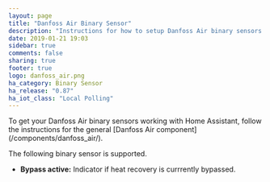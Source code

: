 ```yaml
---
layout: page
title: "Danfoss Air Binary Sensor"
description: "Instructions for how to setup Danfoss Air binary sensors within Home Assistant."
date: 2019-01-21 19:03
sidebar: true
comments: false
sharing: true
footer: true
logo: danfoss_air.png
ha_category: Binary Sensor
ha_release: "0.87"
ha_iot_class: "Local Polling"
---
```


<p class='note'>
To get your Danfoss Air binary sensors working with Home Assistant, follow the instructions for the general [Danfoss Air component](/components/danfoss_air/).
</p>

The following binary sensor is supported.
* **Bypass active:** Indicator if heat recovery is currrently bypassed.
